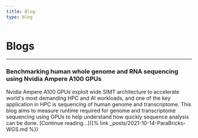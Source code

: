 ```yaml
---
title: Blog
type: blog
---
```

<head>
  <link
    href="https://fonts.googleapis.com/css?family=Montserrat"
    rel="stylesheet"
  />
  <link rel="stylesheet" href="../../assets/css/main.css" />
</head>

# Blogs
<hr>

### **Benchmarking human whole genome and RNA sequencing using Nvidia Ampere A100 GPUs**
Nvidia Ampere A100 GPUs exploit wide SIMT architecture to accelerate world's most demanding HPC and AI workloads, and one of the key application in HPC is sequencing of human genome and transcriptome. This blog aims to measure runtime required for genome and transcriptome sequencing using GPUs to help understand how quickly sequence analysis can be done.
[Continue reading...]({% link _posts/2021-10-14-ParaBricks-WGS.md %})
